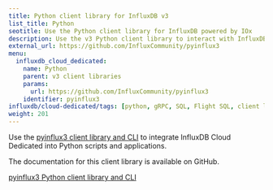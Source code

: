 ```yaml
---
title: Python client library for InfluxDB v3
list_title: Python
seotitle: Use the Python client library for InfluxDB powered by IOx
description: Use the v3 Python client library to interact with InfluxDB powered by IOx.
external_url: https://github.com/InfluxCommunity/pyinflux3
menu:
  influxdb_cloud_dedicated:
    name: Python
    parent: v3 client libraries
    params:
      url: https://github.com/InfluxCommunity/pyinflux3
    identifier: pyinflux3
influxdb/cloud-dedicated/tags: [python, gRPC, SQL, Flight SQL, client libraries]
weight: 201
---
```


Use the [pyinflux3 client library and CLI](https://github.com/InfluxCommunity/pyinflux3) to integrate
InfluxDB Cloud Dedicated into Python scripts and applications.

The documentation for this client library is available on GitHub.

<a href="https://github.com/InfluxCommunity/pyinflux3" target="_blank" class="btn github">pyinflux3 Python client library and CLI</a>